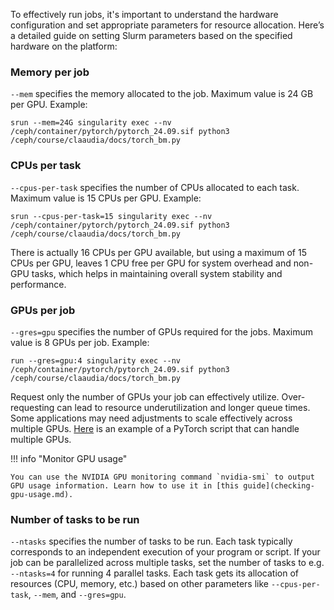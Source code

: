 To effectively run jobs, it's important to understand the hardware configuration and set appropriate parameters for resource allocation. Here’s a detailed guide on setting Slurm parameters based on the specified hardware on the platform:

### Memory per job
`--mem` specifies the memory allocated to the job. Maximum value is 24 GB per GPU. Example:

```
srun --mem=24G singularity exec --nv /ceph/container/pytorch/pytorch_24.09.sif python3 /ceph/course/claaudia/docs/torch_bm.py
```


### CPUs per task

`--cpus-per-task` specifies the number of CPUs allocated to each task. Maximum value is 15 CPUs per GPU. Example:

```
srun --cpus-per-task=15 singularity exec --nv /ceph/container/pytorch/pytorch_24.09.sif python3 /ceph/course/claaudia/docs/torch_bm.py
```

<p>There is actually 16 CPUs per GPU available, but using a maximum of 15 CPUs per GPU, leaves 1 CPU free per GPU for system overhead and non-GPU tasks, which helps in maintaining overall system stability and performance.</p>


### GPUs per job

`--gres=gpu` specifies the number of GPUs required for the jobs. Maximum value is 8 GPUs per job. Example:

```
run --gres=gpu:4 singularity exec --nv /ceph/container/pytorch/pytorch_24.09.sif python3 /ceph/course/claaudia/docs/torch_bm.py
```



Request only the number of GPUs your job can effectively utilize. Over-requesting can lead to resource underutilization and longer queue times. Some applications may need adjustments to scale effectively across multiple GPUs. [Here](multiple-gpus-with-pytorch.md) is an example of a PyTorch script that can handle multiple GPUs. 

!!! info "Monitor GPU usage"

    You can use the NVIDIA GPU monitoring command `nvidia-smi` to output GPU usage information. Learn how to use it in [this guide](checking-gpu-usage.md).

### Number of tasks to be run

`--ntasks` specifies the number of tasks to be run. Each task typically corresponds to an independent execution of your program or script. If your job can be parallelized across multiple tasks, set the number of tasks to e.g. `--ntasks=4` for running 4 parallel tasks. Each task gets its allocation of resources (CPU, memory, etc.) based on other parameters like `--cpus-per-task`, `--mem`, and `--gres=gpu`.